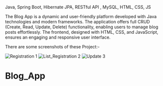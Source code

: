 Java, Spring Boot, Hibernate JPA, RESTful API , MySQL, HTML, CSS, JS

The Blog App is a dynamic and user-friendly platform developed with Java technologies and modern frameworks. 
The application offers full CRUD (Create, Read, Update, Delete) functionality, enabling users to manage blog posts effortlessly.
The frontend, designed with HTML, CSS, and JavaScript, ensures an engaging and responsive user interface. 

There are some screenshots of these Project:-

![Registration 1](https://github.com/adarsh03108/My_Blog/assets/155520119/a0a4d1b2-fa96-416e-9ca4-c9e747e6e18d)
![List_Registration 2](https://github.com/adarsh03108/My_Blog/assets/155520119/9a911459-f1f7-41a3-b98f-df460408df46)
![Update 3](https://github.com/adarsh03108/My_Blog/assets/155520119/1d3957a2-1ded-4506-8773-1925d7b52a25)


# Blog_App
